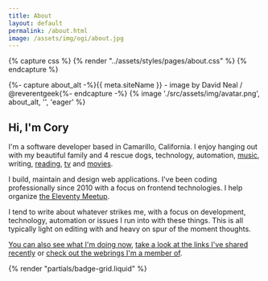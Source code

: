 ```yaml
---
title: About
layout: default
permalink: /about.html
image: /assets/img/ogi/about.jpg
---
```

{% capture css %}
  {% render "../assets/styles/pages/about.css" %}
{% endcapture %}
<style>{{ css }}</style>
<div class="avatar__wrapper flex--centered">
  <div class="avatar__wrapper--interior">
  {%- capture about_alt -%}{{ meta.siteName }} - image by David Neal / @reverentgeek{%- endcapture -%}
  {% image './src/assets/img/avatar.png', about_alt, '', 'eager' %}
  </div>
</div>
<h2 class="page__header text--centered">Hi, I'm Cory</h2>

I'm a software developer based in Camarillo, California. I enjoy hanging out with my beautiful family and 4 rescue dogs, technology, automation, [music](https://last.fm/user/coryd_), writing, [reading](https://app.thestorygraph.com/profile/coryd), [tv](https://trakt.tv/users/cdransf) and [movies](https://trakt.tv/users/cdransf).

I build, maintain and design web applications. I've been coding professionally since 2010 with a focus on frontend technologies. I help organize [the Eleventy Meetup](https://11tymeetup.dev).

I tend to write about whatever strikes me, with a focus on development, technology, automation or issues I run into with these things. This is all typically light on editing with and heavy on spur of the moment thoughts.

[You can also see what I'm doing now](/now), [take a look at the links I've shared recently](/links) or [check out the webrings I'm a member of](/webrings).

{% render "partials/badge-grid.liquid" %}
